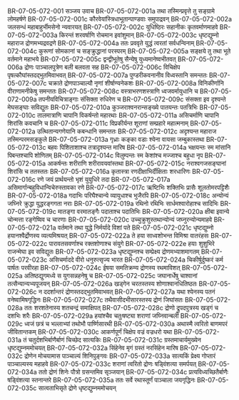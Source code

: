 BR-07-05-072-001	सञ्जय उवाच
BR-07-05-072-001a	तथा तस्मिन्प्रवृत्ते तु सङ्ग्रामे लोमहर्षणे
BR-07-05-072-001c	कौरवेयांस्त्रिधाभूतान्पाण्डवाः समुपाद्रवन्
BR-07-05-072-002a	जलसन्धं महाबाहुर्भीमसेनो न्यवारयत्
BR-07-05-072-002c	युधिष्ठिरः सहानीकः कृतवर्माणमाहवे
BR-07-05-072-003a	किरन्तं शरवर्षाणि रोचमान इवांशुमान्
BR-07-05-072-003c	धृष्टद्युम्नो महाराज द्रोणमभ्यद्रवद्रणे
BR-07-05-072-004a	ततः प्रववृते युद्धं त्वरतां सर्वधन्विनाम्
BR-07-05-072-004c	कुरूणां सोमकानां च सङ्क्रुद्धानां परस्परम्
BR-07-05-072-005a	सङ्क्षये तु तथा भूते वर्तमाने महाभये
BR-07-05-072-005c	द्वन्द्वीभूतेषु सैन्येषु युध्यमानेष्वभीतवत्
BR-07-05-072-006a	द्रोणः पाञ्चालपुत्रेण बली बलवता सह
BR-07-05-072-006c	विचिक्षेप पृषत्कौघांस्तदद्भुतमिवाभवत्
BR-07-05-072-007a	पुण्डरीकवनानीव विध्वस्तानि समन्ततः
BR-07-05-072-007c	चक्राते द्रोणपाञ्चाल्यौ नृणां शीर्षाण्यनेकशः
BR-07-05-072-008a	विनिकीर्णानि वीराणामनीकेषु समन्ततः
BR-07-05-072-008c	वस्त्राभरणशस्त्राणि ध्वजवर्मायुधानि च
BR-07-05-072-009a	तपनीयविचित्राङ्गाः संसिक्ता रुधिरेण च
BR-07-05-072-009c	संसक्ता इव दृश्यन्ते मेघसङ्घाः सविद्युतः
BR-07-05-072-010a	कुञ्जराश्वनरान्सङ्ख्ये पातयन्तः पतत्रिभिः
BR-07-05-072-010c	तालमात्राणि चापानि विकर्षन्तो महारथाः
BR-07-05-072-011a	असिचर्माणि चापानि शिरांसि कवचानि च
BR-07-05-072-011c	विप्रकीर्यन्त शूराणां सम्प्रहारे महात्मनाम्
BR-07-05-072-012a	उत्थितान्यगणेयानि कबन्धानि समन्ततः
BR-07-05-072-012c	अदृश्यन्त महाराज तस्मिन्परमसङ्कुले
BR-07-05-072-013a	गृध्राः कङ्का वडाः श्येना वायसा जम्बुकास्तथा
BR-07-05-072-013c	बहवः पिशिताशाश्च तत्रादृश्यन्त मारिष
BR-07-05-072-014a	भक्षयन्तः स्म मांसानि पिबन्तश्चापि शोणितम्
BR-07-05-072-014c	विलुम्पन्तः स्म केशांश्च मज्जाश्च बहुधा नृप
BR-07-05-072-015a	आकर्षन्तः शरीराणि शरीरावयवांस्तथा
BR-07-05-072-015c	नराश्वगजसङ्घानां शिरांसि च ततस्ततः
BR-07-05-072-016a	कृतास्त्रा रणदीक्षाभिर्दीक्षिताः शरधारिणः
BR-07-05-072-016c	रणे जयं प्रार्थयन्तो भृशं युयुधिरे तदा
BR-07-05-072-017a	असिमार्गान्बहुविधान्विचेरुस्तावका रणे
BR-07-05-072-017c	ऋष्टिभिः शक्तिभिः प्रासैः शूलतोमरपट्टिशैः
BR-07-05-072-018a	गदाभिः परिघैश्चान्ये व्यायुधाश्च भुजैरपि
BR-07-05-072-018c	अन्योन्यं जघ्निरे क्रुद्धा युद्धरङ्गगता नराः
BR-07-05-072-019a	रथिनो रथिभिः सार्धमश्वारोहाश्च सादिभिः
BR-07-05-072-019c	मातङ्गा वरमातङ्गैः पदाताश्च पदातिभिः
BR-07-05-072-020a	क्षीबा इवान्ये चोन्मत्ता रङ्गेष्विव च चारणाः
BR-07-05-072-020c	उच्चुक्रुशुस्तथान्योन्यं जघ्नुरन्योन्यमाहवे
BR-07-05-072-021a	वर्तमाने तथा युद्धे निर्मर्यादे विशां पते
BR-07-05-072-021c	धृष्टद्युम्नो हयानश्वैर्द्रोणस्य व्यत्यमिश्रयत्
BR-07-05-072-022a	ते हया साध्वशोभन्त विमिश्रा वातरंहसः
BR-07-05-072-022c	पारावतसवर्णाश्च रक्तशोणाश्च संयुगे
BR-07-05-072-022e	हयाः शुशुभिरे राजन्मेघा इव सविद्युतः
BR-07-05-072-023a	धृष्टद्युम्नश्च सम्प्रेक्ष्य द्रोणमभ्याशमागतम्
BR-07-05-072-023c	असिचर्माददे वीरो धनुरुत्सृज्य भारत
BR-07-05-072-024a	चिकीर्षुर्दुष्करं कर्म पार्षतः परवीरहा
BR-07-05-072-024c	ईषया समतिक्रम्य द्रोणस्य रथमाविशत्
BR-07-05-072-025a	अतिष्ठद्युगमध्ये स युगसन्नहनेषु च
BR-07-05-072-025c	जघानार्धेषु चाश्वानां तत्सैन्यान्यभ्यपूजयन्
BR-07-05-072-026a	खड्गेन चरतस्तस्य शोणाश्वानधितिष्ठतः
BR-07-05-072-026c	न ददर्शान्तरं द्रोणस्तदद्भुतमिवाभवत्
BR-07-05-072-027a	यथा श्येनस्य पतनं वनेष्वामिषगृद्धिनः
BR-07-05-072-027c	तथैवासीदभीसारस्तस्य द्रोणं जिघांसतः
BR-07-05-072-028a	ततः शरशतेनास्य शतचन्द्रं समाक्षिपत्
BR-07-05-072-028c	द्रोणो द्रुपदपुत्रस्य खड्गं च दशभिः शरैः
BR-07-05-072-029a	हयांश्चैव चतुःषष्ट्या शराणां जघ्निवान्बली
BR-07-05-072-029c	ध्वजं छत्रं च भल्लाभ्यां तथोभौ पार्ष्णिसारथी
BR-07-05-072-030a	अथास्मै त्वरितो बाणमपरं जीवितान्तकम्
BR-07-05-072-030c	आकर्णपूर्णं चिक्षेप वज्रं वज्रधरो यथा
BR-07-05-072-031a	तं चतुर्दशभिर्बाणैर्बाणं चिच्छेद सात्यकिः
BR-07-05-072-031c	ग्रस्तमाचार्यमुख्येन धृष्टद्युम्नममोचयत्
BR-07-05-072-032a	सिंहेनेव मृगं ग्रस्तं नरसिंहेन मारिष
BR-07-05-072-032c	द्रोणेन मोचयामास पाञ्चाल्यं शिनिपुङ्गवः
BR-07-05-072-033a	सात्यकिं प्रेक्ष्य गोप्तारं पाञ्चाल्यस्य महाहवे
BR-07-05-072-033c	शराणां त्वरितो द्रोणः षड्विंशत्या समर्पयत्
BR-07-05-072-034a	ततो द्रोणं शिनेः पौत्रो ग्रसन्तमिव सृञ्जयान्
BR-07-05-072-034c	प्रत्यविध्यच्छितैर्बाणैः षड्विंशत्या स्तनान्तरे
BR-07-05-072-035a	ततः सर्वे रथास्तूर्णं पाञ्चाला जयगृद्धिनः
BR-07-05-072-035c	सात्वताभिसृते द्रोणे धृष्टद्युम्नममोचयन्
